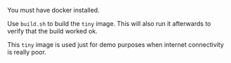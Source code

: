 You must have docker installed.

Use `build.sh` to build the `tiny` image. This will also run it afterwards
to verify that the build worked ok.

This `tiny` image is used just for demo purposes when internet connectivity
is really poor.
